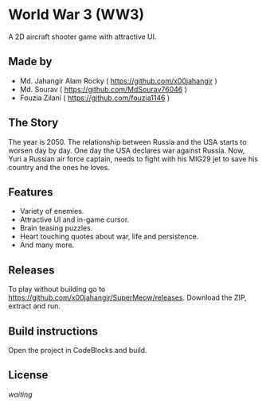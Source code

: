 # World War 3 (WW3)
A 2D aircraft shooter game with attractive UI.

## Made by
 - Md. Jahangir Alam Rocky ( https://github.com/x00jahangir )
 - Md. Sourav ( https://github.com/MdSourav76046 )
 - Fouzia Zilani ( https://github.com/fouzia1146 )

## The Story

The year is 2050. The relationship between Russia and the USA starts to worsen day by day. One day the USA declares war against Russia. Now, Yuri a Russian air force captain, needs to fight with his MIG29 jet to save his country and the ones he loves.

## Features

 - Variety of enemies.
 - Attractive UI and in-game cursor.
 - Brain teasing puzzles.
 - Heart touching quotes about war, life and persistence.
 - And many more.
## Releases

To play without building go to https://github.com/x00jahangir/SuperMeow/releases. Download the ZIP, extract and run.

## Build instructions

Open the project in CodeBlocks and build.

## License

*waiting*

